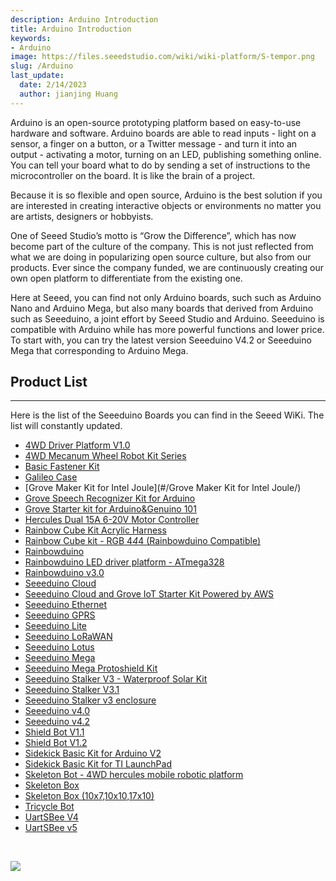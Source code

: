 ```yaml
---
description: Arduino Introduction
title: Arduino Introduction
keywords:
- Arduino
image: https://files.seeedstudio.com/wiki/wiki-platform/S-tempor.png
slug: /Arduino
last_update:
  date: 2/14/2023
  author: jianjing Huang
---
```

<!-- ---
name: Arduino Introduction
nointro:
--- -->

Arduino is an open-source prototyping platform based on easy-to-use hardware and software. Arduino boards are able to read inputs - light on a sensor, a finger on a button, or a Twitter message - and turn it into an output - activating a motor, turning on an LED, publishing something online. You can tell your board what to do by sending a set of instructions to the microcontroller on the board. It is like the brain of a project.

Because it is so flexible and open source, Arduino is the best solution if you are interested in creating interactive objects or environments no matter you are artists, designers or hobbyists.

One of Seeed Studio’s motto is “Grow the Difference”, which has now become part of the culture of the company. This is not just reflected from what we are doing in popularizing open source culture, but also from our products. Ever since the company funded, we are continuously creating our own open platform to differentiate from the existing one.

Here at  Seeed, you can find not only Arduino boards, such such as Arduino Nano and Arduino Mega, but also many boards that derived from Arduino such as Seeeduino, a joint effort by Seeed Studio and Arduino. Seeeduino is compatible with Arduino while has more powerful functions and lower price. To start with, you can try the latest version Seeeduino V4.2 or Seeeduino Mega that corresponding to Arduino Mega.

## Product List

---

Here is the list of the Seeeduino Boards you can find in the Seeed WiKi. The list will constantly updated.

- [4WD Driver Platform V1.0](https://wiki.seeedstudio.com/4WD_Driver_Platform_V1.0/)
- [4WD Mecanum Wheel Robot Kit Series](https://wiki.seeedstudio.com/4WD_Mecanum_Wheel_Robot_Kit_Series/)
- [Basic Fastener Kit](https://wiki.seeedstudio.com/Basic_Fastener_Kit/)
- [Galileo Case](https://wiki.seeedstudio.com/Galileo_Case/)
- [Grove Maker Kit for Intel Joule](#/Grove Maker Kit for Intel Joule/)
- [Grove Speech Recognizer Kit for Arduino](https://wiki.seeedstudio.com/Grove_Speech_Recognizer_Kit_for_Arduino/)
- [Grove Starter kit for Arduino&amp;Genuino 101](https://wiki.seeedstudio.com/Grove_Starter_kit_for_Arduino_101/)
- [Hercules Dual 15A 6-20V Motor Controller](https://wiki.seeedstudio.com/Hercules_Dual_15A_6-20V_Motor_Controller/)
- [Rainbow Cube Kit Acrylic Harness](https://wiki.seeedstudio.com/Rainbow_Cube_Kit_Acrylic_Harness/)
- [Rainbow Cube kit - RGB 4*4*4 (Rainbowduino Compatible)](https://wiki.seeedstudio.com/Rainbow_Cube_kit_RGB_4_4_4_Rainbowduino_Compatible/)
- [Rainbowduino](https://wiki.seeedstudio.com/Rainbowduino/)
- [Rainbowduino LED driver platform - ATmega328](https://wiki.seeedstudio.com/Rainbowduino_LED_driver_platform-ATmega328/)
- [Rainbowduino v3.0](https://wiki.seeedstudio.com/Rainbowduino_v3.0/)
- [Seeeduino Cloud](https://wiki.seeedstudio.com/Seeeduino_Cloud/)
- [Seeeduino Cloud and Grove IoT Starter Kit Powered by AWS](https://wiki.seeedstudio.com/Seeeduino_Cloud_and_Grove_IoT_Starter_Kit_Powered_by_AWS/)
- [Seeeduino Ethernet](https://wiki.seeedstudio.com/Seeeduino_Ethernet/)
- [Seeeduino GPRS](https://wiki.seeedstudio.com/Seeeduino_GPRS/)
- [Seeeduino Lite](https://wiki.seeedstudio.com/Seeeduino_Lite/)
- [Seeeduino LoRaWAN](https://wiki.seeedstudio.com/Seeeduino_LoRAWAN/)
- [Seeeduino Lotus](https://wiki.seeedstudio.com/Seeeduino_Lotus/)
- [Seeeduino Mega](https://wiki.seeedstudio.com/Seeeduino_Mega/)
- [Seeeduino Mega Protoshield Kit](https://wiki.seeedstudio.com/Seeeduino_Mega_Protoshield_Kit/)
- [Seeeduino Stalker V3 - Waterproof Solar Kit](https://wiki.seeedstudio.com/Seeeduino_Stalker_V3-Waterproof_Solar_Kit/)
- [Seeeduino Stalker V3.1](https://wiki.seeedstudio.com/Seeeduino_Stalker_V3.1/)
- [Seeeduino Stalker v3 enclosure](https://wiki.seeedstudio.com/Seeeduino_Stalker_v3_enclosure/)
- [Seeeduino v4.0‏‎](https://wiki.seeedstudio.com/Seeeduino_v4.0/)
- [Seeeduino v4.2](https://wiki.seeedstudio.com/Seeeduino_v4.2/)
- [Shield Bot V1.1](https://wiki.seeedstudio.com/Shield_Bot_V1.1/)
- [Shield Bot V1.2](https://wiki.seeedstudio.com/Shield_Bot_V1.2/)
- [Sidekick Basic Kit for Arduino V2](https://wiki.seeedstudio.com/Sidekick_Basic_Kit_for_Arduino_V2/)
- [Sidekick Basic Kit for TI LaunchPad](https://wiki.seeedstudio.com/Sidekick_Basic_Kit_for_TI_LaunchPad/)
- [Skeleton Bot - 4WD hercules mobile robotic platform](https://wiki.seeedstudio.com/Skeleton_Bot-4WD_hercules_mobile_robotic_platform/)
- [Skeleton Box](https://wiki.seeedstudio.com/Skeleton_Box/)
- [Skeleton Box (10x7,10x10,17x10)](https://wiki.seeedstudio.com/Skeleton_Box_10x7_10x10_17x10/)
- [Tricycle Bot](https://wiki.seeedstudio.com/Tricycle_Bot/)
- [UartSBee V4](https://wiki.seeedstudio.com/UartSBee_V4/)
- [UartSBee v5](https://wiki.seeedstudio.com/UartSBee_v5/)

<div>
  <br /><p style={{textAlign: 'center'}}><a href="https://www.seeedstudio.com/act-4.html?utm_source=wiki&utm_medium=wikibanner&utm_campaign=newproducts" target="_blank"><img src="https://files.seeedstudio.com/wiki/Wiki_Banner/new_product.jpg" /></a></p>
</div>
